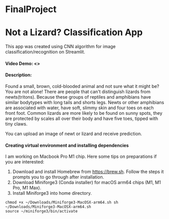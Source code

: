 # FinalProject

# Not a Lizard? Classification App
This app was created using CNN algorithm for image classification/recognition on Streamlit.

#### Video Demo: <>
#### Description:

Found a small, brown, cold-blooded animal and not sure what it might be? You are not alone!
There are people that can't distinguish lizards from newts(tritons). Because these groups of reptiles and amphibians have similar bodytypes with long tails and shorts legs. Newts or other amphibians are associated with water, have soft, slimmy skin and four toes on each front foot. Common lizards are more likely to be found on sunny spots, they are protected by scales all over their body and have five toes, tipped with tiny claws.

You can upload an image of newt or lizard and receive prediction.

#### Creating virtual environment and installing dependencies
I am working on Macbook Pro M1 chip. Here some tips on preparations if you are interested:

1. Download and install Homebrew from https://brew.sh. Follow the steps it prompts you to go through after installation.
2. Download Miniforge3 (Conda installer) for macOS arm64 chips (M1, M1 Pro, M1 Max).
3. Install Miniforge3 into home directory.
```
chmod +x ~/Downloads/Miniforge3-MacOSX-arm64.sh sh ~/Downloads/Miniforge3-MacOSX-arm64.sh 
source ~/miniforge3/bin/activate
```
